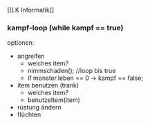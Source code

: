 [[LK Informatik]]

### kampf-loop (while kampf == true)
optionen:
- angreifen
	- welches item?
	- nimmschaden(); //loop bis true
	- if monster.leben == 0 -> kampf == false; 
- item benutzen (trank)
	- welches item?
	- benutzeItem(item)
- rüstung ändern
- flüchten